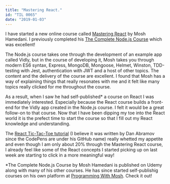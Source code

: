 ```yaml
---
title: "Mastering React."
id: "TIL 0065"
date: "2019-01-03"
---
```


I have started a new online course called [Mastering React](https://programmingwithmosh.com/courses/react) by Mosh Hamedani. I previously completed his [The Complete Node.js Course](http://bit.ly/2NduewZ) which was excellent! 


The Node.js course takes one through the development of an example app called Vidly, but in the course of developing it, Mosh takes you through modern ES6 syntax, Express, MongoDB, Mongoose, Helmet, Winston, TDD-testing with Jest, authentication with JWT and a host of other topics. The content and the delivery of the course are excellent. I found that Mosh has a way of explaining things that really resonates with me and it felt like many topics really clicked for me throughout the course. 


As a result, when I saw he had self-published* a course on React I was immediately interested. Especially because the React course builds a front-end for the Vidly app created in the Node.js course. I felt it would be a great follow-on to that course. Now that I have been dipping my toe into the React world it is the prefect time to start the course so that I fill out my React knowledge and understanding. 


The [React Tic-Tac-Toe tutorial](https://reactjs.org/tutorial/tutorial.html) (I believe it was written by Dan Abramov since the CodePens are under his GitHub name) really whetted my appetite and even though I am only about 20% through the Mastering React course, I already feel like some of the React concepts I started picking up on last week are starting to click in a more meaningful way! 


*The Complete Node.js Course by Mosh Hamedani is published on Udemy along with many of his other courses. He has since started self-publishig courses on his own platform at [Programming With Mosh](https://programmingwithmosh.com/courses/). Check it out! 

